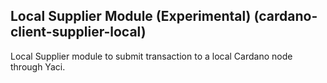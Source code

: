 ## Local Supplier Module (Experimental) (cardano-client-supplier-local)

Local Supplier module to submit transaction to a local Cardano node through Yaci.
